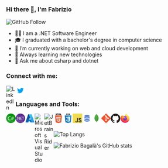### Hi there 👋, I'm Fabrizio

![GitHub Follow](https://komarev.com/ghpvc/?username=fabriziobagala&style=for-the-badge)

- 👨‍💻 I am a .NET Software Engineer
- 🎓 I graduated with a bachelor's degree in computer science
- 🔭 I’m currently working on web and cloud development
- 🌱 Always learning new technologies
- 💬 Ask me about csharp and dotnet

### Connect with me:

<a href="https://www.linkedin.com/in/fabriziobagala/">
  <img align="left" alt="LinkedIn" src="https://static-exp1.licdn.com/sc/h/akt4ae504epesldzj74dzred8" width="26px" />
</a>

<a href="https://twitter.com/fabriziobagala">
  <img align="left" alt="Twitter" src="https://raw.githubusercontent.com/github/explore/80688e429a7d4ef2fca1e82350fe8e3517d3494d/topics/twitter/twitter.png" width="26px" />
</a>

<br />

### Languages and Tools:

<a href="https://learn.microsoft.com/en-us/dotnet/csharp/" target="_blank">
  <img align="left" alt="C#" src="https://raw.githubusercontent.com/github/explore/80688e429a7d4ef2fca1e82350fe8e3517d3494d/topics/csharp/csharp.png" width="26px" />
</a>
<a href="https://dotnet.microsoft.com/en-us/" target="_blank">
  <img align="left" alt="Microsoft .NET" src="https://raw.githubusercontent.com/github/explore/93d8a67084f94b2a444e510199a6e7622e5b09a3/topics/dotnet/dotnet.png" width="26px" />
</a>
<a href="https://azure.microsoft.com/en-us/" target="_blank">
  <img align="left" alt="Microsoft Azure" width="26px" src="https://raw.githubusercontent.com/github/explore/eaef8552d8b082ffafe2bfc8a5023d47da904aac/topics/azure/azure.png" />
</a>
<a href="https://visualstudio.microsoft.com/" target="_blank">
  <img align="left" alt="Microsoft Visual Studio" src="https://visualstudio.microsoft.com/wp-content/uploads/2022/10/Visual-Studio_Icon.svg" width="26px" />
</a>
<a href="https://www.jetbrains.com/rider/" target="_blank">
  <img align="left" alt="JetBrains Rider" src="https://resources.jetbrains.com/storage/products/company/brand/logos/Rider_icon.svg" width="26px" />
</a>
<a href="https://developer.mozilla.org/en-US/docs/Web/HTML" target="_blank">
  <img align="left" alt="HTML5" src="https://raw.githubusercontent.com/github/explore/80688e429a7d4ef2fca1e82350fe8e3517d3494d/topics/html/html.png" width="26px" />
</a>
<a href="https://developer.mozilla.org/en-US/docs/Web/CSS" target="_blank">
  <img align="left" alt="CSS3" src="https://raw.githubusercontent.com/github/explore/80688e429a7d4ef2fca1e82350fe8e3517d3494d/topics/css/css.png" width="26px" />
</a>
<a href="https://developer.mozilla.org/en-US/docs/Web/JavaScript" target="_blank">
  <img align="left" alt="JavaScript" src="https://raw.githubusercontent.com/github/explore/80688e429a7d4ef2fca1e82350fe8e3517d3494d/topics/javascript/javascript.png" width="26px" />
</a>
<a href="https://www.w3schools.com/sql/" target="_blank">
  <img align="left" alt="SQL" width="26px" src="https://raw.githubusercontent.com/github/explore/80688e429a7d4ef2fca1e82350fe8e3517d3494d/topics/sql/sql.png" />
</a>
<a href="https://www.mongodb.com/" target="_blank">
  <img align="left" alt="MongoDB" width="26px" src="https://raw.githubusercontent.com/devicons/devicon/master/icons/mongodb/mongodb-original.svg" />
</a>
<a href="https://git-scm.com/" target="_blank">
<img align="left" alt="Git" width="26px" src="https://raw.githubusercontent.com/devicons/devicon/master/icons/git/git-original.svg" />
</a>
<a href="https://github.com/" target="_blank">
  <img align="left" alt="GitHub" width="26px" src="https://raw.githubusercontent.com/github/explore/89bdd9644f44d1b12180fd512b95574fe4c54617/topics/github-api/github-api.png" />
</a>
<a href="https://www.mozilla.org/en-US/firefox/new/" target="_blank">
  <img align="left" alt="Mozilla Firefox" src="https://raw.githubusercontent.com/github/explore/728542e0d33f83720614f61923a9cb424264db23/topics/firefox/firefox.png" width="26px" />
</a>

<br />
<br />

![Top Langs](https://github-readme-stats.vercel.app/api/top-langs/?username=fabriziobagala&layout=compact)

![Fabrizio Bagalà's GitHub stats](https://github-readme-stats.vercel.app/api?username=fabriziobagala&show_icons=true&theme=transparent)
